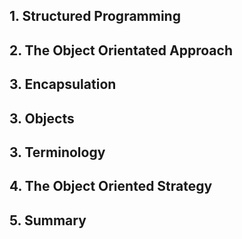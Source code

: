 ## 1. Structured Programming

## 2. The Object Orientated Approach	

## 3. Encapsulation

## 3. Objects

## 3. Terminology

## 4. The Object Oriented Strategy

## 5. Summary
